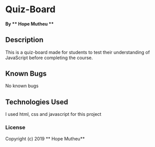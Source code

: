 # Quiz-Board
####
#### By ** Hope Mutheu **
## Description
This is a quiz-board made for students to test their understanding of JavaScript before completing the course.

## Known Bugs
No known bugs
## Technologies Used
I used html, css and javascript for this project
### License


Copyright (c) 2019 ** Hope Mutheu**
